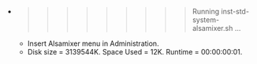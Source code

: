 * >>>>>>>>> Running inst-std-system-alsamixer.sh ...
  * Insert Alsamixer menu in Administration.
  * Disk size = 3139544K. Space Used = 12K. Runtime = 00:00:00:01.
